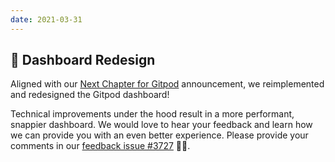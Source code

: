 ```yaml
---
date: 2021-03-31
---
```


<script>
  import Contributors from "../../components/changelog/contributors.svelte";
</script>

## 🍊 Dashboard Redesign

Aligned with our [Next Chapter for Gitpod](https://www.gitpod.io/blog/next-chapter-for-gitpod) announcement, we reimplemented and redesigned the Gitpod dashboard!

Technical improvements under the hood result in a more performant, snappier dashboard. We would love to hear your feedback and learn how we can provide you with an even better experience. Please provide your comments in our [feedback issue #3727](https://github.com/gitpod-io/gitpod/issues/3727) 🙏🏻.
